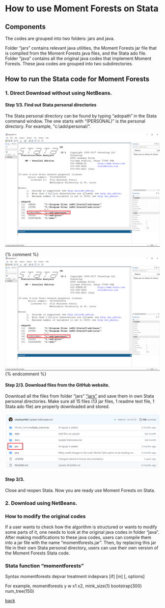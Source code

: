 # How to use Moment Forests on Stata


## Components

The codes are grouped into two folders: jars and java. 

Folder “jars” contains relevant java utilities, the Moment Forests jar file that is compiled from the Moment Forests java files, and the Stata ado file. 
Folder “java” contains all the original java codes that implement Moment Forests. These java codes are grouped into two subdirectories. 


##  How to run the Stata code for Moment Forests 

### 1. Direct Download without using NetBeans.

#### Step 1/3. Find out Stata personal directories

The Stata personal directory can be found by typing “adopath” in the Stata command window. The one starts with “(PERSONAL)” is the personal directory. For example, "c:\ado\personal/".

<img src="./adopath.PNG" width="800" >

{% comment %} 
![](./adopath.PNG)
{% endcomment %}

#### Step 2/3. Download files from the GitHub website.

Download all the files from folder “jars” [“jars”](https://github.com/cactus911/momentForests/tree/master/jars) and save them in own Stata personal directories. Make sure all 15 files (13 jar files, 1 readme text file, 1 Stata ado file) are properly downloaded and stored.

<img src="./jars.PNG" width="600" >


#### Step 3/3.

Close and reopen Stata. Now you are ready use Moment Forests on Stata.



### 2. Download using NetBeans.





### How to modify the original codes

If a user wants to check how the algorithm is structured or wants to modify some parts of it, one needs to look at the original java codes in folder “java”. After making modifications to these java codes, users can compile them into a jar file with the name “momentforests.jar”. Then, by replacing this jar file in their own Stata personal directory, users can use their own version of the Moment Forests Stata code.


### Stata function “momentforests” 

Syntax
momentforests depvar treatment indepvars [if] [in] [, options]

For example, 
momentforests y w x1 x2, mink_size(1) bootstrap(300) num_tree(150)


[back](./index.md)

